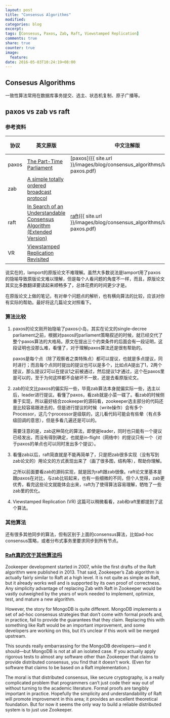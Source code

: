 ```yaml
---
layout: post
title: "Consensus Algorithms"
modified:
categories: blog
excerpt:
tags: [Consesus, Paxos, Zab, Raft, Viewstamped Replication]
comments: true
share: true
counter: true
image:
  feature:
date: 2016-05-03T10:24:19+08:00
---
```


## Consesus Algorithms

一致性算法常用在数据库事务提交、选主、状态机复制、原子广播等。

## paxos vs zab vs raft

### 参考资料

|协议|英文原版|中文注解版|参考源码|
|---|---|---|---|
|paxos|[The Part-Time Parliament][lamport-paxos] | [paxos]({{ site.url }}/images/blog/consensus_algorithms/lamport-paxos.pdf) |[libpaxos](https://bitbucket.org/sciascid/libpaxos.git)|
|zab | [A simple totally ordered broadcast protocol][zab] | | |
|raft| [In Search of an Understandable Consensus Algorithm (Extended Version)][raft] | [raft]({{ site.url }}/images/blog/consensus_algorithms/lamport-paxos.pdf) | |
|VR  |[Viewstamped Replication Revisited][VR] | | |

说实在的，lamport的原版论文不难理解。虽然大多数说法是lamport用了paxos的隐喻导致原版论文难以理解，但是每个人看问题的角度不一样，而且，原版论文其实比多数翻译要读起来顺畅多了，总体花费的时间更少才是。

在原版论文上做的笔记，有对单个问题点的解析，也有横向算法的比较，应该对你有实际的帮助。最好将这几篇论文对照看下。

### 算法比较

1. paxos的论文刚开始隐喻了paxos小岛，其实在论文的single-decree parliament之前，根据对paxos的parliament策略叙述的时候，就已经交代了整个paxos算法的大格局。原文在提出三个约束条件的后面会有一段证明，这段证明也没那么难，看懂了，对于理解paxos算法还是很有帮助的。

    paxos是每个点（除了观察者之类特殊点）都可以提议，也就是多点提议，同时进行；而且每个点同时提出的提议也可以是多个，比如点A提出了1，2两个提议，那么提议2可以在提议1之前被通过，然后提议1才通过，这个在paxos里是可以的，至于为何这样都不会破坏不一致，还是去看原版论文。

2. zab的论文比paxos的偏实际一些，毕竟zab算法本身就偏实际一些，选主以后，leader进行提议。看懂了paxos，看zab就是小菜一碟了。看zab的时候侧重于实现，所以最好结合zookeeper的源码看，zookeeper选主部分的代码还是比较容易跟进去的，但是进行提议的时候（write操作）会有多个Processor，这几个processor是级联的，这儿看代码可能会有些晕（有点多级回调的意思），但是多看几遍还是可以的。

    需要注意的是，zab这种简化的算法，即使是leader，同时也只能有一个提议已经发出，而没有得到确定，也就是in-flight（网络中）的提议只有一个（对于paxos的单点也可以同时发出多个提议）。

3. 看懂zab以后，raft简直就是不能再简单了，只是把zab很多实现（没有写到zab论文的）用论文的方式表现出来了（画了很多图，结构等），帮助你理解。

    之所以前面要看zab的源码实现，就是因为raft跟zab很像。raft论文里基本是跟paxos在对比，与zab比较起来，也有一些细微的不同，但个人觉得，zab更优秀，看完这些论文就能体会出来，raft为了使得算法容易理解，牺牲了一些zab里的优化。

4. Viewstamped Replication (VR) 这篇可以稍微看看，zab和raft里都提到了这个算法。

[lamport-paxos]: http://research.microsoft.com/en-us/um/people/lamport/pubs/lamport-paxos.pdf

[zab]: http://diyhpl.us/~bryan/papers2/distributed/distributed-systems/zab.totally-ordered-broadcast-protocol.2008.pdf

[zab-theory-practice]: http://www.tcs.hut.fi/Studies/T-79.5001/reports/2012-deSouzaMedeiros.pdf

[raft]: https://ramcloud.atlassian.net/wiki/download/attachments/6586375/raft.pdf

[VR]: http://pmg.csail.mit.edu/papers/vr-revisited.pdf


### 其他算法

还有很多其他同步的算法，但有区别于上面的consensus算法，比如ad-hoc consensus策略，或者分布式事务里要求同步到所有节点。

### [Raft真的优于其他算法吗](https://www.quora.com/If-Raft-is-as-good-as-the-papers-claim-why-do-Zookeeper-and-others-implement-other-consensus-algorithms-Why-not-use-Raft)

Zookeeper development started in 2007, while the first drafts of the Raft algorithm were published in 2013. That said, Zookeeper’s Zab algorithm is actually fairly similar to Raft at a high level. It is not quite as simple as Raft, but it already works well and is supported by its own proof of correctness. Any simplicity advantage of replacing Zab with Raft in Zookeeper would be vastly outweighed by the years of work needed to implement, optimize, test, and mature a new algorithm.

However, the story for MongoDB is quite different. MongoDB implements a set of ad-hoc consensus strategies that don’t come with formal proofs and, in practice, fail to provide the guarantees that they claim. Replacing this with something like Raft would be an important improvement, and some developers are working on this, but it’s unclear if this work will be merged upstream.

This sounds really embarrassing for the MongoDB developers—and it should—but MongoDB is not at all an isolated case. If you actually apply rigorous tests to almost any software other than Zookeeper that claims to provide distributed consensus, you find that it doesn’t work. (Even for software that claims to be based on a Raft implementation.)

The moral is that distributed consensus, like secure cryptography, is a really complicated problem that programmers can’t just code their way out of without turning to the academic literature. Formal proofs are tangibly important in practice. Hopefully the simplicity and understandability of Raft will promote improvement in this area; it provides an excellent theoretical foundation. But for now it seems the only way to build a reliable distributed system is to just use Zookeeper.